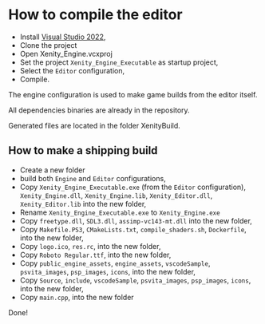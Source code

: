 # How to compile the editor

- Install [Visual Studio 2022](https://visualstudio.microsoft.com/),
- Clone the project
- Open Xenity_Engine.vcxproj
- Set the project `Xenity_Engine_Executable` as startup project,
- Select the `Editor` configuration,
- Compile.

The engine configuration is used to make game builds from the editor itself.

All dependencies binaries are already in the repository.

Generated files are located in the folder XenityBuild.

## How to make a shipping build

- Create a new folder
- build both `Engine` and `Editor` configurations,
- Copy `Xenity_Engine_Executable.exe` (from the `Editor` configuration), `Xenity_Engine.dll`, `Xenity_Engine.lib`, `Xenity_Editor.dll`, `Xenity_Editor.lib` into the new folder,
- Rename `Xenity_Engine_Executable.exe` to `Xenity_Engine.exe`
- Copy `freetype.dll`, `SDL3.dll`, `assimp-vc143-mt.dll` into the new folder,
- Copy `Makefile.PS3`, `CMakeLists.txt`, `compile_shaders.sh`, `Dockerfile`, into the new folder,
- Copy `logo.ico`, `res.rc`, into the new folder,
- Copy `Roboto Regular.ttf`, into the new folder,
- Copy `public_engine_assets`, `engine_assets`, `vscodeSample`, `psvita_images`, `psp_images`, `icons`, into the new folder,
- Copy `Source`, `include`, `vscodeSample`, `psvita_images`, `psp_images`, `icons`, into the new folder,
- Copy `main.cpp`, into the new folder

Done!